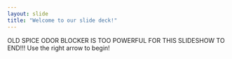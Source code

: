 ```yaml
---
layout: slide
title: "Welcome to our slide deck!"
---
```

OLD SPICE ODOR BLOCKER IS TOO POWERFUL FOR THIS SLIDESHOW TO END!!!
Use the right arrow to begin!
